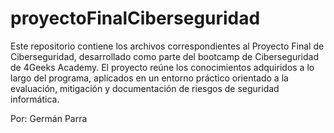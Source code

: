 # proyectoFinalCiberseguridad

Este repositorio contiene los archivos correspondientes al Proyecto Final de Ciberseguridad, desarrollado como parte del bootcamp de Ciberseguridad de 4Geeks Academy.
El proyecto reúne los conocimientos adquiridos a lo largo del programa, aplicados en un entorno práctico orientado a la evaluación, mitigación y documentación de riesgos de seguridad informática.

Por: Germán Parra
